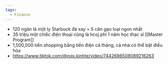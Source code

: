 ```yaml
---
tags:
  - Finance
---
```


- 120 ngàn là một ly Starbuck đá xay = 5 cân gạo loại ngon nhất
- 35 triệu một chiếc điện thoại cũng là hcoj phí 1 năm học thạc sĩ [[Master Program]]
- 1,500,000 tiền shopping bằng tiền điện cả tháng, cả nhà có thể bật điều hòa 
- https://www.tiktok.com/@nqs.kinhte/video/7442686508089216263